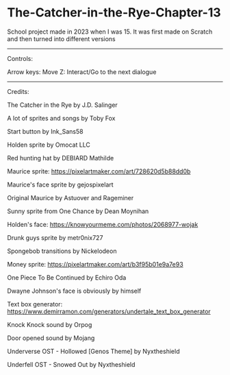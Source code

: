 # The-Catcher-in-the-Rye-Chapter-13
School project made in 2023 when I was 15. It was first made on Scratch and then turned into different versions

--------------------------------------------------------------------------------------

Controls:

Arrow keys: Move
Z: Interact/Go to the next dialogue

--------------------------------------------------------------------------------------

Credits:

The Catcher in the Rye by J.D. Salinger

A lot of sprites and songs by Toby Fox

Start button by Ink_Sans58

Holden sprite by Omocat LLC

Red hunting hat by DEBIARD Mathilde

Maurice sprite: https://pixelartmaker.com/art/728620d5b88dd0b

Maurice's face sprite by gejospixelart

Original Maurice by Astuover and Rageminer

Sunny sprite from One Chance by Dean Moynihan

Holden's face: https://knowyourmeme.com/photos/2068977-wojak

Drunk guys sprite by metr0nix727

Spongebob transitions by Nickelodeon

Money sprite: https://pixelartmaker.com/art/b3f95b01e9a7e93

One Piece To Be Continued by Echiro Oda

Dwayne Johnson's face is obviously by himself

Text box generator: https://www.demirramon.com/generators/undertale_text_box_generator

Knock Knock sound by Orpog

Door opened sound by Mojang

Underverse OST - Hollowed [Genos Theme] by Nyxtheshield

Underfell OST - Snowed Out by Nyxtheshield

